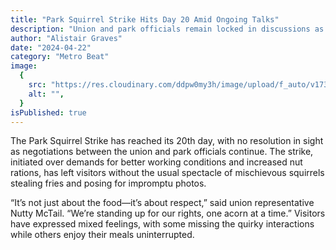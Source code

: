 ```yaml
---
title: "Park Squirrel Strike Hits Day 20 Amid Ongoing Talks"
description: "Union and park officials remain locked in discussions as the squirrel strike disrupts opportunities for visitors to capture how cute they are."
author: "Alistair Graves"
date: "2024-04-22"
category: "Metro Beat"
image:
  {
    src: "https://res.cloudinary.com/ddpw0my3h/image/upload/f_auto/v1736554387/squirrel_copy_mcyrie.png",
    alt: "",
  }
isPublished: true
---
```


The Park Squirrel Strike has reached its 20th day, with no resolution in sight as negotiations between the union and park officials continue. The strike, initiated over demands for better working conditions and increased nut rations, has left visitors without the usual spectacle of mischievous squirrels stealing fries and posing for impromptu photos.

“It’s not just about the food—it’s about respect,” said union representative Nutty McTail. “We’re standing up for our rights, one acorn at a time.” Visitors have expressed mixed feelings, with some missing the quirky interactions while others enjoy their meals uninterrupted.